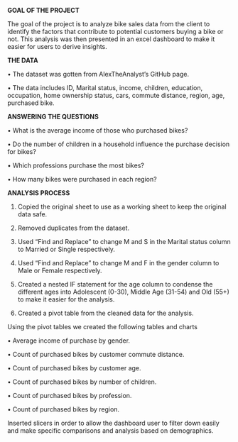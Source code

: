 **GOAL OF THE PROJECT**

The goal of the project is to analyze bike sales data from the client to identify the factors that contribute to potential customers buying a bike or not. This analysis was then presented in an excel dashboard to make it easier for users to derive insights. 

**THE DATA**

•	The dataset was gotten from AlexTheAnalyst’s GitHub page. 

•	The data includes ID, Marital status, income, children, education, occupation, home ownership status, cars, commute distance, region, age, purchased bike.

**ANSWERING THE QUESTIONS**

•	What is the average income of those who purchased bikes?

•	Do the number of children in a household influence the purchase decision for bikes?

•	Which professions purchase the most bikes?

•	How many bikes were purchased in each region?

**ANALYSIS PROCESS**

1.	Copied the original sheet to use as a working sheet to keep the original data safe. 

2.	Removed duplicates from the dataset. 

3.	Used “Find and Replace” to change M and S in the Marital status column to Married or Single respectively.

4.	Used “Find and Replace” to change M and F in the gender column to Male or Female respectively.

5.	Created a nested IF statement for the age column to condense the different ages into Adolescent (0-30), Middle Age (31-54) and Old (55+) to make it easier for the analysis. 

6.	Created a pivot table from the cleaned data for the analysis.

Using the pivot tables we created the following tables and charts

•	Average income of purchase by gender.

•	Count of purchased bikes by customer commute distance.

•	Count of purchased bikes by customer age.

•	Count of purchased bikes by number of children.

•	Count of purchased bikes by profession.

•	Count of purchased bikes by region.

Inserted slicers in order to allow the dashboard user to filter down easily and make specific comparisons and analysis based on demographics. 
